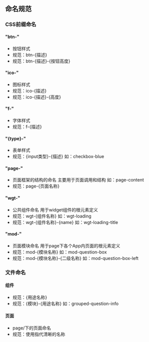 ## 命名规范
### CSS前缀命名
#### "btn-"
- 按钮样式
- 规范：btn-{描述}
- 规范：btn-{描述}-{按钮高度}

#### "ico-"
- 图标样式
- 规范：ico-{描述}
- 规范：ico-{描述}-{高度}

#### "f-"
- 字体样式
- 规范：f-{描述}

#### "{type}-"
- 表单样式
- 规范：{input类型}-{描述}  如：checkbox-blue

#### "page-"
- 页面框架的结构的命名 主要用于页面调用和结构 如：page-content
- 规范：page-{页面名称}

#### "wgt-"
- 公共组件命名 用于widget组件的根元素定义 
- 规范：wgt-{组件名称}  如：wgt-loading
- 规范：wgt-{组件名称}-{name}  如：wgt-loading-title

#### "mod-"
- 页面模块命名 用于page下各个App内页面的根元素定义 
- 规范：mod-{模块名称}  如：mod-question-box
- 规范：mod-{模块名称}-{二级名称}  如：mod-question-box-left


### 文件命名
#### 组件
- 规范：{用途名称}
- 规范：{模块}-{用途名称}  如：grouped-question-info

#### 页面
- page/下的页面命名
- 规范：使用指代清晰的名称